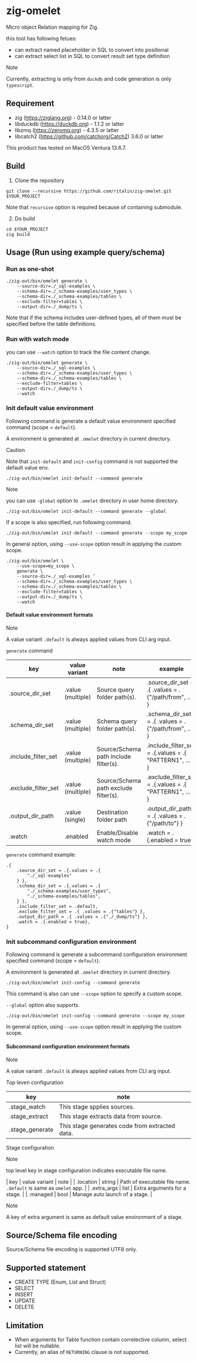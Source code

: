 # zig-omelet

Micro object Relation mapping for Zig.

this tool has following fetues:

* can extract named placeholder in SQL to convert into positional
* can extract select list in SQL to convert result set type definition

> [!NOTE]
> Currently, extracting is only from `duckdb` and code generation is only `typescript`.

## Requirement

* zig (https://ziglang.org) - 0.14.0 or latter
* libduckdb (https://duckdb.org) - 1.1.2 or latter
* libzmq (https://zeromq.org) - 4.3.5 or latter
* libcatch2 (https://github.com/catchorg/Catch2) 3.6.0 or latter

This product has tested on MacOS Ventura 13.6.7.

## Build

1. Clone the repository

```
git clone --recursive https://github.com/ritalin/zig-omelet.git $YOUR_PROJECT
```

Note that `recursive` option is required because of containing submodule.


2. Do build

```
cd $YOUR_PROJECT
zig build
```

## Usage (Run using example query/schema)

### Run as one-shot

```
./zig-out/bin/omelet generate \
    --source-dir=./_sql-examples \
    --schema-dir=./_schema-examples/user_types \
    --schema-dir=./_schema-examples/tables \
    --exclude-filter=tables \
    --output-dir=./_dump/ts \
```

Note that if the schema includes user-defined types, all of them must be specified before the table definitions.

### Run with watch mode

you can use `--watch` option to track the file content change.

```
./zig-out/bin/omelet generate \
    --source-dir=./_sql-examples \
    --schema-dir=./_schema-examples/user_types \
    --schema-dir=./_schema-examples/tables \
    --exclude-filter=tables \
    --output-dir=./_dump/ts \
    --watch
```

### Init default value environment

Following command is generate a default value environment specified command (scope = `default`).

A environment is generated at `.omelet` directory in current directory.

> [!CAUTION]
> Note that `init-default` and `init-config` command is not supported the default value env.

```
./zig-out/bin/omelet init-default --command generate
```

> [!NOTE]
> you can use `-global` option to `.omelet` directory in user home directory.
> ```
> ./zig-out/bin/omelet init-default --command generate --global
> ```

If a scope is also specified, run following command.

```
./zig-out/bin/omelet init-default --command generate --scope my_scope
```

In general option, using `--use-scope` option result in applying the custom scope.

```
./zig-out/bin/omelet \
    --use-scope=my_scope \
    generate \
    --source-dir=./_sql-examples ‘
    --schema-dir=./_schema-examples/user_types \
    --schema-dir=./_schema-examples/tables \
    --exclude-filter=tables \
    --output-dir=./_dump/ts \
    --watch

```

#### Default value environment formats

> [!NOTE]
> A value variant `.default` is always applied values from CLI arg input.

`generate` command

|         key         |   value variant   |                 note                  |                         example                          |
| ------------------- | ----------------- | ------------------------------------- | -------------------------------------------------------- |
| .source_dir_set     | .value (multiple) | Source query folder path(s).          | .source_dir_set = .{ .values = .{"/path/from", ...} }    |
| .schema_dir_set     | .value (multiple) | Schema query folder path(s).          | .schema_dir_set = .{ .values = .{"/path/from", ...} }    |
| .include_filter_set | .value (multiple) | Source/Schema path include filter(s). | .include_filter_set = .{.values = .{ "PATTERN1", ... } } |
| .exclude_filter_set | .value (multiple) | Source/Schema path exclude filter(s). | .exclude_filter_set = .{.values = .{ "PATTERN1", ... } } |
| .output_dir_path    | .value (single)   | Destination folder path               | .output_dir_path = .{ .values = .{"/path/to"} }          |
| .watch              | .enabled          | Enable/Disable watch mode             | .watch = .{.enabled = true}                              |

`generate` command example:

```zig
.{
    .source_dir_set = .{.values = .{
        "./_sql-examples"
    } },
    .schema_dir_set = .{.values = .{
        "./_schema-examples/user_types", 
        "./_schema-examples/tables",
    } },
    .include_filter_set = .default,
    .exclude_filter_set = .{ .values = .{"tables"} },
    .output_dir_path = .{ .values = .{"./_dump/ts"} },
    .watch = .{.enabled = true}, 
}
```

### Init subcommand configuration environment

Following command is generate a subcommand configuration environment specified command (scope = `default`).

A environment is generated at `.omelet` directory in current directory.

```
./zig-out/bin/omelet init-config --command generate
```

This command is also can use `--scope` option to specify a custom scope.

`--global` option also supports.

```
./zig-out/bin/omelet init-config --command generate --scope my_scope
```

In general option, using `--use-scope` option result in applying the custom scope.

#### Subcommand configuration environment formats

> [!NOTE]
> A value variant `.default` is always applied values from CLI arg input.

Top leven configuration

|       key       |                      note                      |
| --------------- | ---------------------------------------------- |
| .stage_watch    | This stage spplies sources.                    |
| .stage_extract  | This stage extracts data from source.          |
| .stage_generate | This stage generates code from extracted data. |

Stage configuration

> [!NOTE]
> top level key in stage configuration indicates executable file name.

| key         | value variant | note                                                              |
| .location   | string        | Path of executable file name. `.default` is same as `omelet` app. |
| .extra_args | list          | Extra arguments for a stage.                                      |
| .managed    | bool          | Manage auto launch of a stage.                                    |

> [!NOTE]
> A key of extra argument is same as default value environment of a stage.

## Source/Schema file encoding

Source/Schema file encoding is supported UTF8 only.

## Supported statement

* CREATE TYPE (Enum, List and Struct)
* SELECT
* INSERT
* UPDATE
* DELETE

## Limitation

* When arguments for Table function contain correlective column, select list will be nullable.
* Currently, an alias of `RETURNING` clause is not supported.